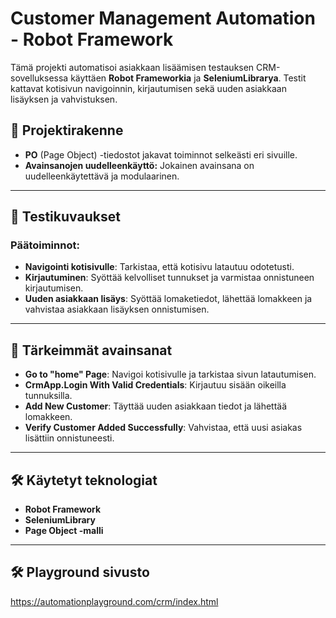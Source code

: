 # Customer Management Automation - Robot Framework

Tämä projekti automatisoi asiakkaan lisäämisen testauksen CRM-sovelluksessa käyttäen **Robot Frameworkia** ja **SeleniumLibrarya**. Testit kattavat kotisivun navigoinnin, kirjautumisen sekä uuden asiakkaan lisäyksen ja vahvistuksen.

## 📁 **Projektirakenne**
- **PO** (Page Object) -tiedostot jakavat toiminnot selkeästi eri sivuille.
- **Avainsanojen uudelleenkäyttö:** Jokainen avainsana on uudelleenkäytettävä ja modulaarinen.

---

## 🚀 **Testikuvaukset**

### **Päätoiminnot:**
- **Navigointi kotisivulle**: Tarkistaa, että kotisivu latautuu odotetusti.
- **Kirjautuminen**: Syöttää kelvolliset tunnukset ja varmistaa onnistuneen kirjautumisen.
- **Uuden asiakkaan lisäys**: Syöttää lomaketiedot, lähettää lomakkeen ja vahvistaa asiakkaan lisäyksen onnistumisen.

---

## 🔑 **Tärkeimmät avainsanat**
- **Go to "home" Page**: Navigoi kotisivulle ja tarkistaa sivun latautumisen.
- **CrmApp.Login With Valid Credentials**: Kirjautuu sisään oikeilla tunnuksilla.
- **Add New Customer**: Täyttää uuden asiakkaan tiedot ja lähettää lomakkeen.
- **Verify Customer Added Successfully**: Vahvistaa, että uusi asiakas lisättiin onnistuneesti.

---

## 🛠 **Käytetyt teknologiat**
- **Robot Framework**
- **SeleniumLibrary**
- **Page Object -malli**

---
## 🛠 **Playground sivusto**
https://automationplayground.com/crm/index.html
